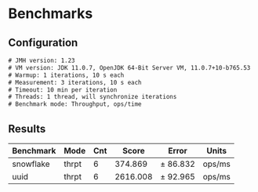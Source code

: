 # Benchmarks

## Configuration
```txt
# JMH version: 1.23
# VM version: JDK 11.0.7, OpenJDK 64-Bit Server VM, 11.0.7+10-b765.53
# Warmup: 1 iterations, 10 s each
# Measurement: 3 iterations, 10 s each
# Timeout: 10 min per iteration
# Threads: 1 thread, will synchronize iterations
# Benchmark mode: Throughput, ops/time
```

## Results
| Benchmark | Mode  | Cnt | Score    | Error    | Units  |
| :-------- | ----- | --- | -------- | -------- | ------ |
| snowflake | thrpt | 6   | 374.869  | ± 86.832 | ops/ms |
| uuid      | thrpt | 6   | 2616.008 | ± 92.965 | ops/ms |
